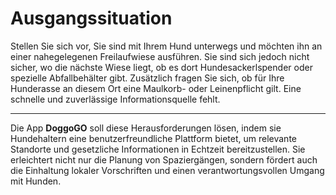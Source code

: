 # Ausgangssituation

Stellen Sie sich vor, Sie sind mit Ihrem Hund unterwegs und möchten ihn an einer nahegelegenen Freilaufwiese ausführen. Sie sind sich jedoch nicht sicher, wo die nächste Wiese liegt, ob es dort Hundesackerlspender oder spezielle Abfallbehälter gibt. Zusätzlich fragen Sie sich, ob für Ihre Hunderasse an diesem Ort eine Maulkorb- oder Leinenpflicht gilt. Eine schnelle und zuverlässige Informationsquelle fehlt.

---

Die App **DoggoGO** soll diese Herausforderungen lösen, indem sie Hundehaltern eine benutzerfreundliche Plattform bietet, um relevante Standorte und gesetzliche Informationen in Echtzeit bereitzustellen. Sie erleichtert nicht nur die Planung von Spaziergängen, sondern fördert auch die Einhaltung lokaler Vorschriften und einen verantwortungsvollen Umgang mit Hunden.
